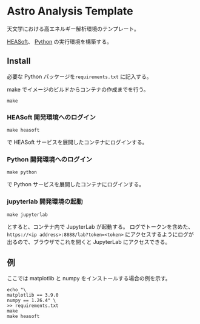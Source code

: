 # Astro Analysis Template

天文学における高エネルギー解析環境のテンプレート。

[HEASoft](https://heasarc.gsfc.nasa.gov/docs/software/heasoft/)、
[Python](https://www.python.org/)
の実行環境を構築する。


## Install

必要な Python パッケージを`requirements.txt` に記入する。

make でイメージのビルドからコンテナの作成までを行う。
```shell
make
```

### HEASoft 開発環境へのログイン

```shell
make heasoft
```
で HEASoft サービスを展開したコンテナにログインする。


### Python 開発環境へのログイン

```shell
make python
```
で Python サービスを展開したコンテナにログインする。


### jupyterlab 開発環境の起動

```shell
make jupyterlab
```
とすると、コンテナ内で JupyterLab が起動する。
ログでトークンを含めた、
`https://<ip address>:8888/lab?token=<token>`
にアクセスするようにログが出るので、ブラウザでこれを開くと
JupyterLab にアクセスできる。


## 例

ここでは matplotlib と numpy をインストールする場合の例を示す。

```shell
echo "\
matplotlib == 3.9.0
numpy == 1.26.4" \
>> requirements.txt
make
make heasoft
```
